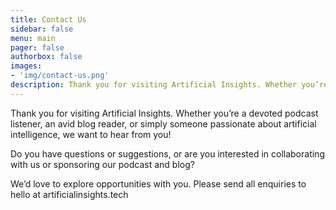 ```yaml
---
title: Contact Us
sidebar: false
menu: main
pager: false
authorbox: false
images: 
- 'img/contact-us.png'
description: Thank you for visiting Artificial Insights. Whether you’re a devoted podcast listener, an avid blog reader, or simply someone passionate about artificial intelligence, we want to hear from you!
---
```


Thank you for visiting Artificial Insights. Whether you’re a devoted podcast listener, an avid blog reader, or simply someone passionate about artificial intelligence, we want to hear from you!

Do you have questions or suggestions, or are you interested in collaborating with us or sponsoring our podcast and blog?

We’d love to explore opportunities with you. Please send all enquiries to hello at artificialinsights.tech